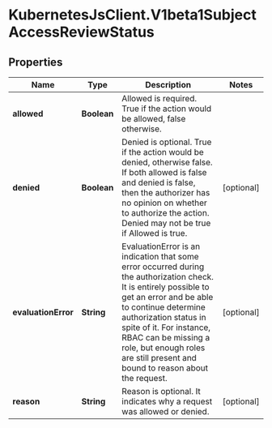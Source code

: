 # KubernetesJsClient.V1beta1SubjectAccessReviewStatus

## Properties
Name | Type | Description | Notes
------------ | ------------- | ------------- | -------------
**allowed** | **Boolean** | Allowed is required. True if the action would be allowed, false otherwise. | 
**denied** | **Boolean** | Denied is optional. True if the action would be denied, otherwise false. If both allowed is false and denied is false, then the authorizer has no opinion on whether to authorize the action. Denied may not be true if Allowed is true. | [optional] 
**evaluationError** | **String** | EvaluationError is an indication that some error occurred during the authorization check. It is entirely possible to get an error and be able to continue determine authorization status in spite of it. For instance, RBAC can be missing a role, but enough roles are still present and bound to reason about the request. | [optional] 
**reason** | **String** | Reason is optional.  It indicates why a request was allowed or denied. | [optional] 


